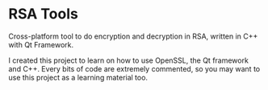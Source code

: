 # RSA Tools
Cross-platform tool to do encryption and decryption in RSA, written in C++ with Qt Framework.

I created this project to learn on how to use OpenSSL, the Qt framework and C++. Every bits of code are extremely commented, so you may want to use this project as a learning material too.
